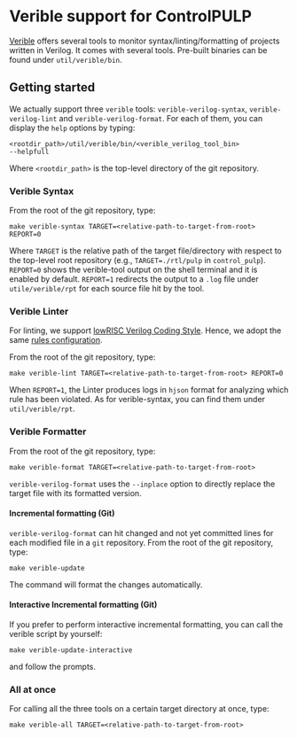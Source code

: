 # Verible support for ControlPULP

[Verible](https://github.com/google/verible) offers several tools to
monitor syntax/linting/formatting of projects written in Verilog.  It
comes with several tools. Pre-built binaries can be found under
`util/verible/bin`.

## Getting started

We actually support three `verible` tools: `verible-verilog-syntax`,
`verible-verilog-lint` and `verible-verilog-format`.  For each of
them, you can display the `help` options by typing:

```
<rootdir_path>/util/verible/bin/<verible_verilog_tool_bin>
--helpfull
```

Where `<rootdir_path>` is the top-level directory of the git
repository.


### Verible Syntax

From the root of the git repository, type:

```
make verible-syntax TARGET=<relative-path-to-target-from-root>
REPORT=0
```

Where `TARGET` is the relative path of the target file/directory with
respect to the top-level root repository (e.g., `TARGET=./rtl/pulp` in
`control_pulp`).  `REPORT=0` shows the verible-tool output on the
shell terminal and it is enabled by default. `REPORT=1` redirects the
output to a `.log` file under `utile/verible/rpt` for each source file
hit by the tool.


### Verible Linter

For linting, we support [lowRISC Verilog Coding
Style](https://github.com/lowRISC/style-guides/blob/master/VerilogCodingStyle.md). Hence,
we adopt the same [rules
configuration](https://github.com/lowRISC/ibex/blob/71a8763553a25b90394de92f3f97e56b1009030b/vendor/lowrisc_ip/lint/tools/veriblelint/rules.vbl).

From the root of the git repository, type:

```
make verible-lint TARGET=<relative-path-to-target-from-root> REPORT=0
```

When `REPORT=1`, the Linter produces logs in `hjson` format for
analyzing which rule has been violated. As for verible-syntax, you can
find them under `util/verible/rpt`.


### Verible Formatter

From the root of the git repository, type:

```
make verible-format TARGET=<relative-path-to-target-from-root>
```

`verible-verilog-format` uses the `--inplace` option to directly
replace the target file with its formatted version.

#### Incremental formatting (Git)

`verible-verilog-format` can hit changed and not yet committed lines
for each modified file in a `git` repository.  From the root of the
git repository, type:

```
make verible-update
```

The command will format the changes automatically.

#### Interactive Incremental formatting (Git)

If you prefer to perform interactive incremental formatting, you can
call the verible script by yourself:

```
make verible-update-interactive
```

and follow the prompts.

### All at once

For calling all the three tools on a certain target directory at once,
type:

```
make verible-all TARGET=<relative-path-to-target-from-root>
```
